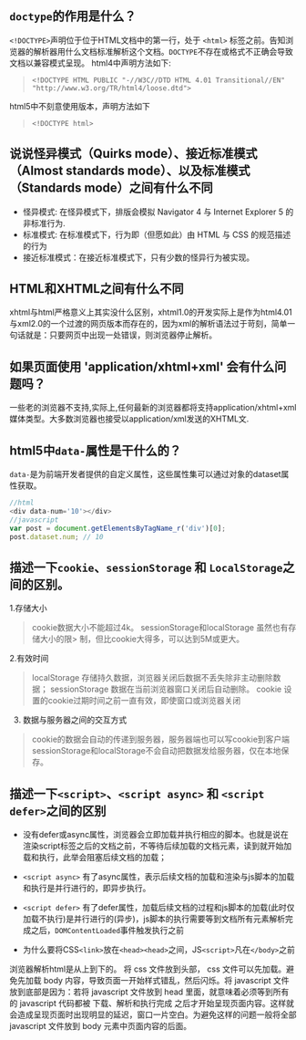 ## ```doctype```的作用是什么？

```<!DOCTYPE>```声明位于位于HTML文档中的第一行，处于 ```<html>``` 标签之前。告知浏览器的解析器用什么文档标准解析这个文档。```DOCTYPE```不存在或格式不正确会导致文档以兼容模式呈现。
html4中声明方法如下:
> ```<!DOCTYPE HTML PUBLIC "-//W3C//DTD HTML 4.01 Transitional//EN" "http://www.w3.org/TR/html4/loose.dtd">```

html5中不刻意使用版本，声明方法如下 
> ```<!DOCTYPE html>```

## 说说怪异模式（Quirks mode）、接近标准模式（Almost standards mode）、以及标准模式（Standards mode）之间有什么不同

* 怪异模式: 在怪异模式下，排版会模拟 Navigator 4 与 Internet Explorer 5 的非标准行为.
* 标准模式: 在标准模式下，行为即（但愿如此）由 HTML 与 CSS 的规范描述的行为
* 接近标准模式：在接近标准模式下，只有少数的怪异行为被实现。

## HTML和XHTML之间有什么不同

xhtml与html严格意义上其实没什么区别，xhtml1.0的开发实际上是作为html4.01与xml2.0的一个过渡的网页版本而存在的，因为xml的解析语法过于苛刻，简单一句话就是：只要网页中出现一处错误，则浏览器停止解析。

## 如果页面使用 'application/xhtml+xml' 会有什么问题吗？

一些老的浏览器不支持,实际上,任何最新的浏览器都将支持application/xhtml+xml媒体类型。大多数浏览器也接受以application/xml发送的XHTML文.

## html5中```data-```属性是干什么的？

```data-```是为前端开发者提供的自定义属性，这些属性集可以通过对象的dataset属性获取。
```javascript
//html
<div data-num='10'></div>
//javascript
var post = document.getElementsByTagName_r('div')[0];
post.dataset.num; // 10
```

## 描述一下```cookie```、```sessionStorage``` 和 ```LocalStorage```之间的区别。
1.存储大小

> cookie数据大小不能超过4k。
sessionStorage和localStorage 虽然也有存储大小的限> 制，但比cookie大得多，可以达到5M或更大。

2.有效时间

> localStorage 存储持久数据，浏览器关闭后数据不丢失除非主动删除数据；
sessionStorage 数据在当前浏览器窗口关闭后自动删除。
cookie 设置的cookie过期时间之前一直有效，即使窗口或浏览器关闭

 3. 数据与服务器之间的交互方式

> cookie的数据会自动的传递到服务器，服务器端也可以写cookie到客户端
> sessionStorage和localStorage不会自动把数据发给服务器，仅在本地保存。

## 描述一下```<script>```、```<script async>``` 和 ```<script defer>```之间的区别
* 没有defer或async属性，浏览器会立即加载并执行相应的脚本。也就是说在渲染script标签之后的文档之前，不等待后续加载的文档元素，读到就开始加载和执行，此举会阻塞后续文档的加载；

* ```<script async>``` 有了async属性，表示后续文档的加载和渲染与js脚本的加载和执行是并行进行的，即异步执行。

* ```<script defer>```  有了defer属性，加载后续文档的过程和js脚本的加载(此时仅加载不执行)是并行进行的(异步)，js脚本的执行需要等到文档所有元素解析完成之后，```DOMContentLoaded```事件触发执行之前

* 为什么要将CSS```<link>```放在```<head><head>```之间，JS```<script>```凡在```</body>```之前

浏览器解析html是从上到下的。
将 css 文件放到头部， css 文件可以先加载。避免先加载 body 内容，导致页面一开始样式错乱，然后闪烁。将 javascript 文件放到底部是因为：若将 javascript 文件放到 head 里面，就意味着必须等到所有的 javascript 代码都被 下载、解析和执行完成 之后才开始呈现页面内容。这样就会造成呈现页面时出现明显的延迟，窗口一片空白。为避免这样的问题一般将全部 javascript 文件放到 body 元素中页面内容的后面。